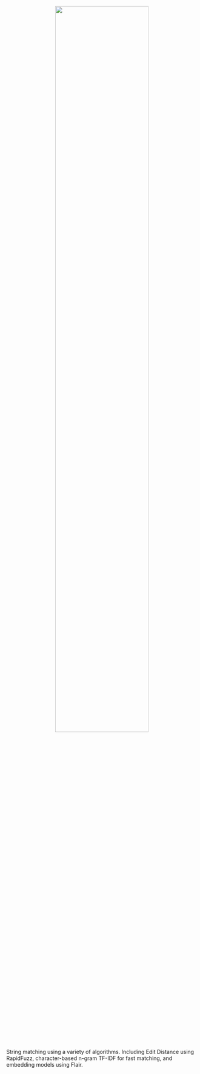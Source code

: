 
<p align="center">
  <img src="images/logo.png" width="70%" height="70%"/>
</p>
String matching using a variety of algorithms. Including Edit Distance using RapidFuzz, 
character-based n-gram TF-IDF for fast matching, and embedding models using Flair.  